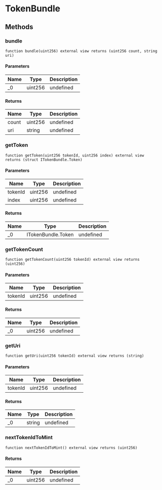 # TokenBundle









## Methods

### bundle

```solidity
function bundle(uint256) external view returns (uint256 count, string uri)
```





#### Parameters

| Name | Type | Description |
|---|---|---|
| _0 | uint256 | undefined

#### Returns

| Name | Type | Description |
|---|---|---|
| count | uint256 | undefined
| uri | string | undefined

### getToken

```solidity
function getToken(uint256 tokenId, uint256 index) external view returns (struct ITokenBundle.Token)
```





#### Parameters

| Name | Type | Description |
|---|---|---|
| tokenId | uint256 | undefined
| index | uint256 | undefined

#### Returns

| Name | Type | Description |
|---|---|---|
| _0 | ITokenBundle.Token | undefined

### getTokenCount

```solidity
function getTokenCount(uint256 tokenId) external view returns (uint256)
```





#### Parameters

| Name | Type | Description |
|---|---|---|
| tokenId | uint256 | undefined

#### Returns

| Name | Type | Description |
|---|---|---|
| _0 | uint256 | undefined

### getUri

```solidity
function getUri(uint256 tokenId) external view returns (string)
```





#### Parameters

| Name | Type | Description |
|---|---|---|
| tokenId | uint256 | undefined

#### Returns

| Name | Type | Description |
|---|---|---|
| _0 | string | undefined

### nextTokenIdToMint

```solidity
function nextTokenIdToMint() external view returns (uint256)
```






#### Returns

| Name | Type | Description |
|---|---|---|
| _0 | uint256 | undefined




